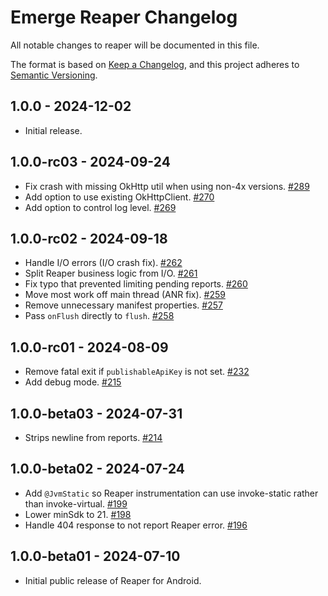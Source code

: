 # Emerge Reaper Changelog

All notable changes to reaper will be documented in this file.

The format is based on [Keep a Changelog](https://keepachangelog.com/en/1.0.0/),
and this project adheres to [Semantic Versioning](https://semver.org/spec/v2.0.0.html).

## 1.0.0 - 2024-12-02

- Initial release.

## 1.0.0-rc03 - 2024-09-24

- Fix crash with missing OkHttp util when using non-4x
  versions. [#289](https://github.com/EmergeTools/emerge-android/pull/289)
- Add option to use existing
  OkHttpClient. [#270](https://github.com/EmergeTools/emerge-android/pull/272)
- Add option to control log level. [#269](https://github.com/EmergeTools/emerge-android/pull/269)

## 1.0.0-rc02 - 2024-09-18

- Handle I/O errors (I/O crash fix). [#262](https://github.com/EmergeTools/emerge-android/pull/262)
- Split Reaper business logic from
  I/O. [#261](https://github.com/EmergeTools/emerge-android/pull/261)
- Fix typo that prevented limiting pending
  reports. [#260](https://github.com/EmergeTools/emerge-android/pull/260)
- Move most work off main thread (ANR
  fix). [#259](https://github.com/EmergeTools/emerge-android/pull/259)
- Remove unnecessary manifest
  properties. [#257](https://github.com/EmergeTools/emerge-android/pull/257)
- Pass `onFlush` directly to `flush`. [#258](https://github.com/EmergeTools/emerge-android/pull/258)

## 1.0.0-rc01 - 2024-08-09

- Remove fatal exit if `publishableApiKey` is not
  set. [#232](https://github.com/EmergeTools/emerge-android/pull/232)
- Add debug mode. [#215](https://github.com/EmergeTools/emerge-android/pull/215)

## 1.0.0-beta03 - 2024-07-31

- Strips newline from reports. [#214](https://github.com/EmergeTools/emerge-android/pull/214)

## 1.0.0-beta02 - 2024-07-24

- Add `@JvmStatic` so Reaper instrumentation can use invoke-static rather than
  invoke-virtual. [#199](https://github.com/EmergeTools/emerge-android/pull/199)
- Lower minSdk to 21. [#198](https://github.com/EmergeTools/emerge-android/pull/198)
- Handle 404 response to not report Reaper
  error. [#196](https://github.com/EmergeTools/emerge-android/pull/196)

## 1.0.0-beta01 - 2024-07-10

- Initial public release of Reaper for Android.
